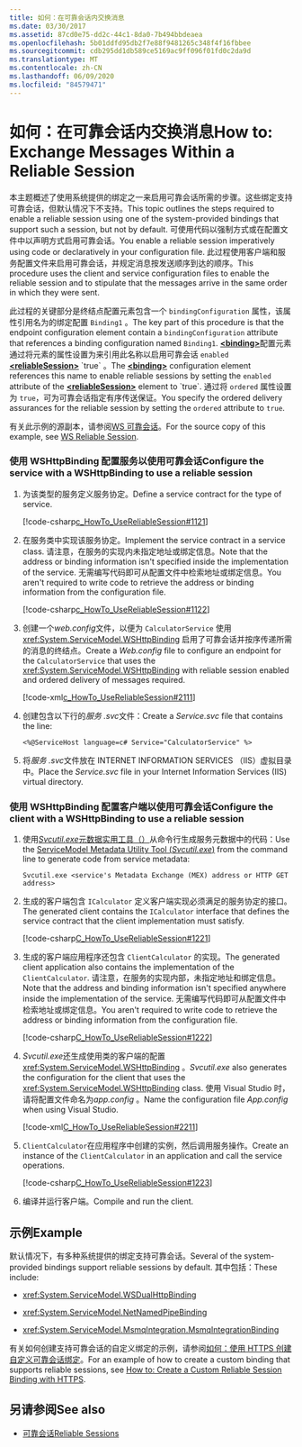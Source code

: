 ```yaml
---
title: 如何：在可靠会话内交换消息
ms.date: 03/30/2017
ms.assetid: 87cd0e75-dd2c-44c1-8da0-7b494bbdeaea
ms.openlocfilehash: 5b01ddfd95db2f7e88f9481265c348f4f16fbbee
ms.sourcegitcommit: cdb295dd1db589ce5169ac9ff096f01fd0c2da9d
ms.translationtype: MT
ms.contentlocale: zh-CN
ms.lasthandoff: 06/09/2020
ms.locfileid: "84579471"
---
```

# <a name="how-to-exchange-messages-within-a-reliable-session"></a><span data-ttu-id="96b97-102">如何：在可靠会话内交换消息</span><span class="sxs-lookup"><span data-stu-id="96b97-102">How to: Exchange Messages Within a Reliable Session</span></span>

<span data-ttu-id="96b97-103">本主题概述了使用系统提供的绑定之一来启用可靠会话所需的步骤。这些绑定支持可靠会话，但默认情况下不支持。</span><span class="sxs-lookup"><span data-stu-id="96b97-103">This topic outlines the steps required to enable a reliable session using one of the system-provided bindings that support such a session, but not by default.</span></span> <span data-ttu-id="96b97-104">可使用代码以强制方式或在配置文件中以声明方式启用可靠会话。</span><span class="sxs-lookup"><span data-stu-id="96b97-104">You enable a reliable session imperatively using code or declaratively in your configuration file.</span></span> <span data-ttu-id="96b97-105">此过程使用客户端和服务配置文件来启用可靠会话，并规定消息按发送顺序到达的顺序。</span><span class="sxs-lookup"><span data-stu-id="96b97-105">This procedure uses the client and service configuration files to enable the reliable session and to stipulate that the messages arrive in the same order in which they were sent.</span></span>

<span data-ttu-id="96b97-106">此过程的关键部分是终结点配置元素包含一个 `bindingConfiguration` 属性，该属性引用名为的绑定配置 `Binding1` 。</span><span class="sxs-lookup"><span data-stu-id="96b97-106">The key part of this procedure is that the endpoint configuration element contain a `bindingConfiguration` attribute that references a binding configuration named `Binding1`.</span></span> <span data-ttu-id="96b97-107">[**\<binding>**](../../configure-apps/file-schema/wcf/bindings.md)配置元素通过将元素的属性设置为来引用此名称以启用可靠会话 `enabled` [**\<reliableSession>**](https://docs.microsoft.com/previous-versions/dotnet/netframework-4.0/ms731302(v=vs.100)) `true` 。</span><span class="sxs-lookup"><span data-stu-id="96b97-107">The [**\<binding>**](../../configure-apps/file-schema/wcf/bindings.md) configuration element references this name to enable reliable sessions by setting the `enabled` attribute of the [**\<reliableSession>**](https://docs.microsoft.com/previous-versions/dotnet/netframework-4.0/ms731302(v=vs.100)) element to `true`.</span></span> <span data-ttu-id="96b97-108">通过将 `ordered` 属性设置为 `true`，可为可靠会话指定有序传送保证。</span><span class="sxs-lookup"><span data-stu-id="96b97-108">You specify the ordered delivery assurances for the reliable session by setting the `ordered` attribute to `true`.</span></span>

<span data-ttu-id="96b97-109">有关此示例的源副本，请参阅[WS 可靠会话](../samples/ws-reliable-session.md)。</span><span class="sxs-lookup"><span data-stu-id="96b97-109">For the source copy of this example, see [WS Reliable Session](../samples/ws-reliable-session.md).</span></span>

### <a name="configure-the-service-with-a-wshttpbinding-to-use-a-reliable-session"></a><span data-ttu-id="96b97-110">使用 WSHttpBinding 配置服务以使用可靠会话</span><span class="sxs-lookup"><span data-stu-id="96b97-110">Configure the service with a WSHttpBinding to use a reliable session</span></span>

1. <span data-ttu-id="96b97-111">为该类型的服务定义服务协定。</span><span class="sxs-lookup"><span data-stu-id="96b97-111">Define a service contract for the type of service.</span></span>

   [!code-csharp[c_HowTo_UseReliableSession#1121](../../../../samples/snippets/csharp/VS_Snippets_CFX/c_howto_usereliablesession/cs/service.cs#1121)]

1. <span data-ttu-id="96b97-112">在服务类中实现该服务协定。</span><span class="sxs-lookup"><span data-stu-id="96b97-112">Implement the service contract in a service class.</span></span> <span data-ttu-id="96b97-113">请注意，在服务的实现内未指定地址或绑定信息。</span><span class="sxs-lookup"><span data-stu-id="96b97-113">Note that the address or binding information isn't specified inside the implementation of the service.</span></span> <span data-ttu-id="96b97-114">无需编写代码即可从配置文件中检索地址或绑定信息。</span><span class="sxs-lookup"><span data-stu-id="96b97-114">You aren't required to write code to retrieve the address or binding information from the configuration file.</span></span>

   [!code-csharp[c_HowTo_UseReliableSession#1122](../../../../samples/snippets/csharp/VS_Snippets_CFX/c_howto_usereliablesession/cs/service.cs#1122)]

1. <span data-ttu-id="96b97-115">创建一个*web.config*文件，以便为 `CalculatorService` 使用 <xref:System.ServiceModel.WSHttpBinding> 启用了可靠会话并按序传递所需的消息的终结点。</span><span class="sxs-lookup"><span data-stu-id="96b97-115">Create a *Web.config* file to configure an endpoint for the `CalculatorService` that uses the <xref:System.ServiceModel.WSHttpBinding> with reliable session enabled and ordered delivery of messages required.</span></span>

   [!code-xml[c_HowTo_UseReliableSession#2111](../../../../samples/snippets/csharp/VS_Snippets_CFX/c_howto_usereliablesession/common/web.config#2111)]

1. <span data-ttu-id="96b97-116">创建包含以下行的*服务 .svc*文件：</span><span class="sxs-lookup"><span data-stu-id="96b97-116">Create a *Service.svc* file that contains the line:</span></span>

   ```
   <%@ServiceHost language=c# Service="CalculatorService" %>
   ```

1. <span data-ttu-id="96b97-117">将*服务 .svc*文件放在 INTERNET INFORMATION SERVICES （IIS）虚拟目录中。</span><span class="sxs-lookup"><span data-stu-id="96b97-117">Place the *Service.svc* file in your Internet Information Services (IIS) virtual directory.</span></span>

### <a name="configure-the-client-with-a-wshttpbinding-to-use-a-reliable-session"></a><span data-ttu-id="96b97-118">使用 WSHttpBinding 配置客户端以使用可靠会话</span><span class="sxs-lookup"><span data-stu-id="96b97-118">Configure the client with a WSHttpBinding to use a reliable session</span></span>

1. <span data-ttu-id="96b97-119">使用[*Svcutil.exe*元数据实用工具（）](../servicemodel-metadata-utility-tool-svcutil-exe.md)从命令行生成服务元数据中的代码：</span><span class="sxs-lookup"><span data-stu-id="96b97-119">Use the [ServiceModel Metadata Utility Tool (*Svcutil.exe*)](../servicemodel-metadata-utility-tool-svcutil-exe.md) from the command line to generate code from service metadata:</span></span>

   ```console
   Svcutil.exe <service's Metadata Exchange (MEX) address or HTTP GET address>
   ```

1. <span data-ttu-id="96b97-120">生成的客户端包含 `ICalculator` 定义客户端实现必须满足的服务协定的接口。</span><span class="sxs-lookup"><span data-stu-id="96b97-120">The generated client contains the `ICalculator` interface that defines the service contract that the client implementation must satisfy.</span></span>

   [!code-csharp[C_HowTo_UseReliableSession#1221](../../../../samples/snippets/csharp/VS_Snippets_CFX/c_howto_usereliablesession/cs/client.cs#1221)]

1. <span data-ttu-id="96b97-121">生成的客户端应用程序还包含 `ClientCalculator` 的实现。</span><span class="sxs-lookup"><span data-stu-id="96b97-121">The generated client application also contains the implementation of the `ClientCalculator`.</span></span> <span data-ttu-id="96b97-122">请注意，在服务的实现内部，未指定地址和绑定信息。</span><span class="sxs-lookup"><span data-stu-id="96b97-122">Note that the address and binding information isn't specified anywhere inside the implementation of the service.</span></span> <span data-ttu-id="96b97-123">无需编写代码即可从配置文件中检索地址或绑定信息。</span><span class="sxs-lookup"><span data-stu-id="96b97-123">You aren't required to write code to retrieve the address or binding information from the configuration file.</span></span>

   [!code-csharp[C_HowTo_UseReliableSession#1222](../../../../samples/snippets/csharp/VS_Snippets_CFX/c_howto_usereliablesession/cs/client.cs#1222)]

1. <span data-ttu-id="96b97-124">*Svcutil.exe*还生成使用类的客户端的配置 <xref:System.ServiceModel.WSHttpBinding> 。</span><span class="sxs-lookup"><span data-stu-id="96b97-124">*Svcutil.exe* also generates the configuration for the client that uses the <xref:System.ServiceModel.WSHttpBinding> class.</span></span> <span data-ttu-id="96b97-125">使用 Visual Studio 时，请将配置文件命名为*app.config* 。</span><span class="sxs-lookup"><span data-stu-id="96b97-125">Name the configuration file *App.config* when using Visual Studio.</span></span>

   [!code-xml[C_HowTo_UseReliableSession#2211](../../../../samples/snippets/csharp/VS_Snippets_CFX/c_howto_usereliablesession/common/app.config#2211)]

1. <span data-ttu-id="96b97-126">`ClientCalculator`在应用程序中创建的实例，然后调用服务操作。</span><span class="sxs-lookup"><span data-stu-id="96b97-126">Create an instance of the `ClientCalculator` in an application and call the service operations.</span></span>

   [!code-csharp[C_HowTo_UseReliableSession#1223](../../../../samples/snippets/csharp/VS_Snippets_CFX/c_howto_usereliablesession/cs/client.cs#1223)]

1. <span data-ttu-id="96b97-127">编译并运行客户端。</span><span class="sxs-lookup"><span data-stu-id="96b97-127">Compile and run the client.</span></span>

## <a name="example"></a><span data-ttu-id="96b97-128">示例</span><span class="sxs-lookup"><span data-stu-id="96b97-128">Example</span></span>

<span data-ttu-id="96b97-129">默认情况下，有多种系统提供的绑定支持可靠会话。</span><span class="sxs-lookup"><span data-stu-id="96b97-129">Several of the system-provided bindings support reliable sessions by default.</span></span> <span data-ttu-id="96b97-130">其中包括：</span><span class="sxs-lookup"><span data-stu-id="96b97-130">These include:</span></span>

- <xref:System.ServiceModel.WSDualHttpBinding>

- <xref:System.ServiceModel.NetNamedPipeBinding>

- <xref:System.ServiceModel.MsmqIntegration.MsmqIntegrationBinding>

<span data-ttu-id="96b97-131">有关如何创建支持可靠会话的自定义绑定的示例，请参阅[如何：使用 HTTPS 创建自定义可靠会话绑定](how-to-create-a-custom-reliable-session-binding-with-https.md)。</span><span class="sxs-lookup"><span data-stu-id="96b97-131">For an example of how to create a custom binding that supports reliable sessions, see [How to: Create a Custom Reliable Session Binding with HTTPS](how-to-create-a-custom-reliable-session-binding-with-https.md).</span></span>

## <a name="see-also"></a><span data-ttu-id="96b97-132">另请参阅</span><span class="sxs-lookup"><span data-stu-id="96b97-132">See also</span></span>

- [<span data-ttu-id="96b97-133">可靠会话</span><span class="sxs-lookup"><span data-stu-id="96b97-133">Reliable Sessions</span></span>](reliable-sessions.md)
